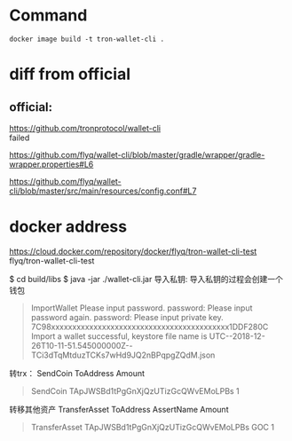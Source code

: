 # Command 

`docker image build -t tron-wallet-cli .`


# diff from official
## official:  
https://github.com/tronprotocol/wallet-cli  
failed

https://github.com/flyq/wallet-cli/blob/master/gradle/wrapper/gradle-wrapper.properties#L6

https://github.com/flyq/wallet-cli/blob/master/src/main/resources/config.conf#L7  



# docker address
https://cloud.docker.com/repository/docker/flyq/tron-wallet-cli-test
flyq/tron-wallet-cli-test


$ cd build/libs
$ java -jar ./wallet-cli.jar
导入私钥:
导入私钥的过程会创建一个钱包
> ImportWallet
Please input password.
password:
Please input password again.
password:
Please input private key.
7C98xxxxxxxxxxxxxxxxxxxxxxxxxxxxxxxxxxxxxxxxxx1DDF280C
Import a wallet successful, keystore file name is UTC--2018-12-26T10-11-51.545000000Z--TCi3dTqMtduzTCKs7wHd9JQ2nBPqpgZQdM.json

转trx：
SendCoin ToAddress Amount
> SendCoin TApJWSBd1tPgGnXjQzUTizGcQWvEMoLPBs 1

转移其他资产
TransferAsset ToAddress AssertName Amount
> TransferAsset TApJWSBd1tPgGnXjQzUTizGcQWvEMoLPBs GOC 1
